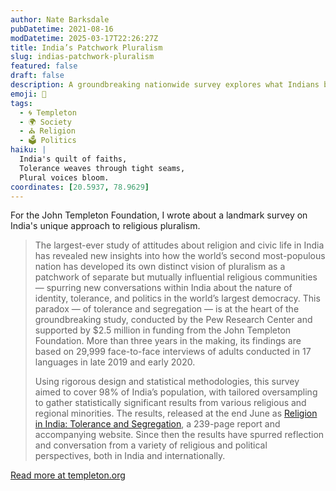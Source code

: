 ```yaml
---
author: Nate Barksdale
pubDatetime: 2021-08-16
modDatetime: 2025-03-17T22:26:27Z
title: India’s Patchwork Pluralism
slug: indias-patchwork-pluralism
featured: false
draft: false
description: A groundbreaking nationwide survey explores what Indians believe about their own and their fellow citizens’ religious faiths
emoji: 🧩
tags:
  - 🌀 Templeton
  - 🌍 Society
  - ⛪ Religion
  - 🗳️ Politics
haiku: |
  India's quilt of faiths,  
  Tolerance weaves through tight seams,  
  Plural voices bloom.
coordinates: [20.5937, 78.9629]
---
```


For the John Templeton Foundation, I wrote about a landmark survey on India's unique approach to religious pluralism.

> The largest-ever study of attitudes about religion and civic life in India has revealed new insights into how the world’s second most-populous nation has developed its own distinct vision of pluralism as a patchwork of separate but mutually influential religious communities — spurring new conversations within India about the nature of identity, tolerance, and politics in the world’s largest democracy. This paradox — of tolerance and segregation — is at the heart of the groundbreaking study, conducted by the Pew Research Center and supported by $2.5 million in funding from the John Templeton Foundation. More than three years in the making, its findings are based on 29,999 face-to-face interviews of adults conducted in 17 languages in late 2019 and early 2020.
>
> Using rigorous design and statistical methodologies, this survey aimed to cover 98% of India’s population, with tailored oversampling to gather statistically significant results from various religious and regional minorities. The results, released at the end June as [Religion in India: Tolerance and Segregation](https://www.pewforum.org/2021/06/29/religion-in-india-tolerance-and-segregation/), a 239-page report and accompanying website. Since then the results have spurred reflection and conversation from a variety of religious and political perspectives, both in India and internationally.

[Read more at templeton.org](https://www.templeton.org/news/indias-patchwork-pluralism)
